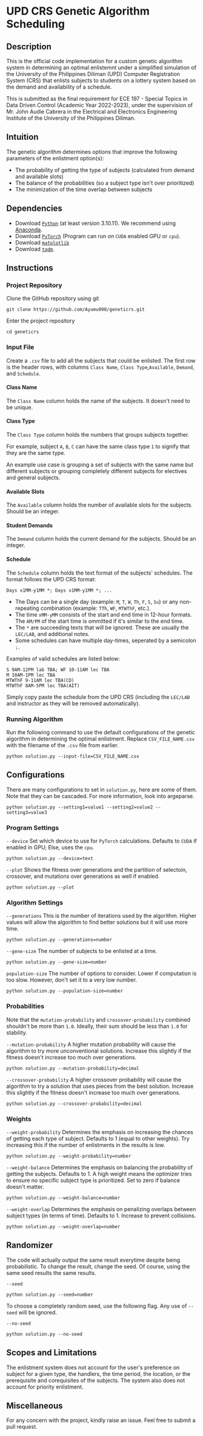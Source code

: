 # UPD CRS Genetic Algorithm Scheduling 

## Description

This is the official code implementation for a custom genetic algorithm system in determining an optimal enlistemnt under a simplified simulation of the University of the Philippines Diliman (UPD) Computer Registration System (CRS) that enlists subjects to students on a lottery system based on the demand and availability of a schedule.

This is submitted as the final requirement for ECE 197 -
Special Topics in Data Driven Control (Academic Year 2022-2023), under the supervision of Mr. John Audie Cabrera in the Electrical and Electronics Engineering Institute of the University of the Philippines Diliman.

## Intuition

The genetic algorithm determines options that improve the following parameters of the enlistment option(s):
- The probability of getting the type of subjects (calculated from demand and available slots)
- The balance of the probabilities (so a subject type isn't over prioritized)
- The minimization of the time overlap between subjects

## Dependencies
- Download [`Python`](https://www.python.org/downloads/) (at least version 3.10.11). We recommend using [Anaconda](https://www.anaconda.com/download).
- Download [`PyTorch`](https://pytorch.org/get-started/locally/) (Program can run on `CUDA` enabled GPU or `cpu`).
- Download [`matplotlib`](https://matplotlib.org/stable/users/installing/index.html)
- Download [`tqdm`](https://github.com/tqdm/tqdm#installation).

## Instructions

### Project Repository

Clone the GitHub repository using git

```console
git clone https://github.com/Ayumu098/geneticrs.git
```

Enter the project repository

```console
cd geneticrs
```

### Input File

Create a `.csv` file to add all the subjects that could be enlisted. The first row is the header rows, with columns `Class Name`, `Class Type`,`Available`, `Demand`, and `Schedule`.

#### Class Name
The `Class Name` column holds the name of the subjects. It doesn't need to be unique.

#### Class Type
The `Class Type` column holds the numbers that groups subjects together. 

For example, subject `A`, `B`, `C` can have the same class type `1` to signify that they are the same type. 

An example use case is grouping a set of subjects with the same name but different subjects or grouping completely different subjects for electives and general subjects.

#### Available Slots

The `Available` column holds the number of available slots for the subjects. Should be an integer.

#### Student Demands

The `Demand` column holds the current demand for the subjects. Should be an integer.

#### Schedule

The `Schedule` column holds the text format of the subjects' schedules. The format follows the UPD CRS format:

```
Days x1MM-y1MM *; Days x1MM-y1MM *; ...
```

- The Days can be a single day (example: `M`, `T`, `W`, `Th`, `F`, `S`, `Su`) or any non-repeating combination (example: `TTh`, `WF`, `MTWThF`, etc.).
- The time `xMM-yMM` consists of the start and end time in 12-hour formats. The `AM/PM` of the start time is ommitted if it's similar to the end time.
- The `*` are succeeding texts that will be ignored. These are usually the `LEC/LAB`, and additional notes.
- Some schedules can have multiple day-times, seperated by a semicolon `;`.

Examples of valid schedules are listed below:

```
S 9AM-12PM lab TBA; WF 10-11AM lec TBA
M 10AM-1PM lec TBA
MTWThF 9-11AM lec TBA(CD)
MTWThF 8AM-5PM lec TBA(AIT)
```

Simply copy paste the schedule from the UPD CRS (including the `LEC/LAB` and instructor as they will be removed automatically).

### Running Algorithm

Run the following command to use the default configurations of the genetic algorithm in determining the optimal enlistment. Replace `CSV_FILE_NAME.csv` with the filename of the `.csv` file from earlier.

```console
python solution.py --input-file=CSV_FILE_NAME.csv
```

## Configurations

There are many configurations to set in `solution.py`, here are some of them. Note that they can be cascaded. For more information, look into argeparse.

```console
python solution.py --setting1=value1 --setting2=value2 --setting3=value3
```

### Program Settings

`--device`
Set which device to use for `PyTorch` calculations. Defaults to `CUDA` if enabled in GPU; Else, uses the `cpu`.

```console
python solution.py --device=text
```

`--plot`
Shows the fitness over generations and the partition of selectoin, crossover, and mutations over generations as well if enabled.

```console
python solution.py --plot
```

### Algorithm Settings

`--generations`
This is the number of iterations used by the algorithm. Higher values will allow the algorithm to find better solutions but it will use more time.

```console
python solution.py --generations=number
```

`--gene-size`
The number of subjects to be enlisted at a time.

```console
python solution.py --gene-size=number
```

`population-size`
The number of options to consider. Lower if computation is too slow. However, don't set it to a very low number.
```console
python solution.py --population-size=number
```

### Probabilities

Note that the `mutation-probability` and `crossover-probability` combined shouldn't be more than `1.0`. Ideally, their sum should be less than `1.0` for stability.

`--mutation-probability`
A higher mutation probability will cause the algorithm to try more unconventional solutions. Increase this slightly if the fitness doesn't increase too much over generations.

```console
python solution.py --mutation-probability=decimal
```

`--crossover-probability`
A higher crossover probability will cause the algorithm to try a solution that uses pieces from the best solution. Increase this slightly if the fitness doesn't increase too much over generations.

```console
python solution.py --crossover-probability=decimal
```

### Weights

`--weight-probability`
Determines the emphasis on increasing the chances of getting each type of subject. Defaults to 1 (equal to other weights). Try increasing this if the number of enlistments in the results is low.

```console
python solution.py --weight-probability=number
```

`--weight-balance`
Determines the emphasis on balancing the probability of getting the subjects. Defaults to 1. A high weight means the optimizer tries to ensure no specific subject type is prioritized. Set to zero if balance doesn't matter.

```console
python solution.py --weight-balance=number
```

`--weight-overlap`
Determines the emphasis on penalizing overlaps between subject types (in terms of time). Defaults to 1. Increase to prevent collisions.

```console
python solution.py --weight-overlap=number
```

## Randomizer

The code will actually output the same result everytime despite being probabilistic. To change the result, change the seed. Of course, using the same seed results the same results.

`--seed`
```console
python solution.py --seed=number
```

To choose a completely random seed, use the following flag. Any use of `--seed` will be ignored.

`--no-seed`
```console
python solution.py --no-seed
```

## Scopes and Limitations
The enlistment system does not account for the user's preference on subject for a given type, the handlers, the time period, the location, or the prerequisite and corequisites of the subjects. The system also does not account for priority enlistment.

## Miscellaneous
For any concern with the project, kindly raise an issue. Feel free to submit a pull request.